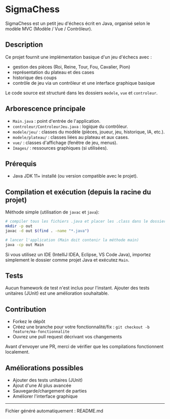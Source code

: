 # SigmaChess

SigmaChess est un petit jeu d'échecs écrit en Java, organisé selon le modèle MVC (Modèle / Vue / Contrôleur).

## Description

Ce projet fournit une implémentation basique d'un jeu d'échecs avec :
- gestion des pièces (Roi, Reine, Tour, Fou, Cavalier, Pion)
- représentation du plateau et des cases
- historique des coups
- contrôle de jeu via un contrôleur et une interface graphique basique

Le code source est structuré dans les dossiers `modele`, `vue` et `controleur`.

## Arborescence principale

- `Main.java` : point d'entrée de l'application.
- `controleur/ControleurJeu.java` : logique du contrôleur.
- `modele/jeu/` : classes du modèle (pièces, joueur, jeu, historique, IA, etc.).
- `modele/plateau/` : classes liées au plateau et aux cases.
- `vue/` : classes d'affichage (fenêtre de jeu, menus).
- `Images/` : ressources graphiques (si utilisées).

## Prérequis

- Java JDK 11+ installé (ou version compatible avec le projet).

## Compilation et exécution (depuis la racine du projet)

Méthode simple (utilisation de `javac` et `java`):

```bash
# compiler tous les fichiers .java et placer les .class dans le dossier out
mkdir -p out
javac -d out $(find . -name "*.java")

# lancer l'application (Main doit contenir la méthode main)
java -cp out Main
```

Si vous utilisez un IDE (IntelliJ IDEA, Eclipse, VS Code Java), importez simplement le dossier comme projet Java et exécutez `Main`.

## Tests

Aucun framework de test n'est inclus pour l'instant. Ajouter des tests unitaires (JUnit) est une amélioration souhaitable.

## Contribution

- Forkez le dépôt
- Créez une branche pour votre fonctionnalité/fix : `git checkout -b feature/ma-fonctionnalite`
- Ouvrez une pull request décrivant vos changements

Avant d'envoyer une PR, merci de vérifier que les compilations fonctionnent localement.

## Améliorations possibles

- Ajouter des tests unitaires (JUnit)
- Ajout d'une AI plus avancée
- Sauvegarde/chargement de parties
- Améliorer l'interface graphique


---

Fichier généré automatiquement : README.md
